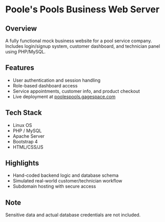 # Poole's Pools Business Web Server

## Overview
A fully functional mock business website for a pool service company. Includes login/signup system, customer dashboard, and technician panel using PHP/MySQL.

## Features
- User authentication and session handling
- Role-based dashboard access
- Service appointments, customer info, and product checkout
- Live deployment at [poolespools.gagespace.com](http://poolespools.gagespace.com)

## Tech Stack
- Linux OS
- PHP / MySQL
- Apache Server
- Bootstrap 4
- HTML/CSS/JS

## Highlights
- Hand-coded backend logic and database schema
- Simulated real-world customer/technician workflow
- Subdomain hosting with secure access

## Note
Sensitive data and actual database credentials are not included.

